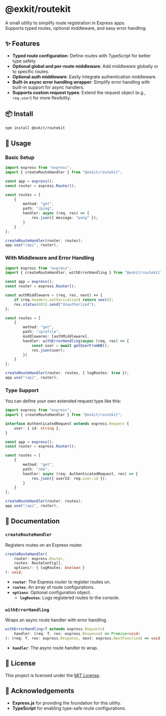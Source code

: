 # @exkit/routekit

A small utility to simplify route registration in Express apps.  
Supports typed routes, optional middleware, and easy error handling.

## ✨ Features

- **Typed route configuration**: Define routes with TypeScript for better type safety.  
- **Optional global and per-route middleware**: Add middleware globally or to specific routes.  
- **Optional auth middleware**: Easily integrate authentication middleware.  
- **Built-in async error handling wrapper**: Simplify error handling with built-in support for async handlers.  
- **Supports custom request types**: Extend the request object (e.g., `req.user`) for more flexibility.  

## 📦 Install

```bash
npm install @exkit/routekit
```

## 🧩 Usage

### Basic Setup

```typescript
import express from "express";
import { createRouteHandler } from "@exkit/routekit";

const app = express();
const router = express.Router();

const routes = [
    {
        method: "get",
        path: "/ping",
        handler: async (req, res) => {
            res.json({ message: "pong" });
        }
    }
];

createRouteHandler(router, routes);
app.use("/api", router);
```

### With Middleware and Error Handling

```typescript
import express from "express";
import { createRouteHandler, withErrorHandling } from "@exkit/routekit";

const app = express();
const router = express.Router();

const authMiddleware = (req, res, next) => {
    if (req.headers.authorization) return next();
    res.status(401).send("Unauthorized");
};

const routes = [
    {
        method: "get",
        path: "/profile",
        middlewares: [authMiddleware],
        handler: withErrorHandling(async (req, res) => {
            const user = await getUserFromDB();
            res.json(user);
        })
    }
];

createRouteHandler(router, routes, { logRoutes: true });
app.use("/api", router);
```

### Type Support

You can define your own extended request type like this:

```typescript
import express from "express";
import { createRouteHandler } from "@exkit/routekit";

interface AuthenticatedRequest extends express.Request {
    user: { id: string };
}

const app = express();
const router = express.Router();

const routes = [
    {
        method: "get",
        path: "/me",
        handler: async (req: AuthenticatedRequest, res) => {
            res.json({ userId: req.user.id });
        }
    }
];

createRouteHandler(router, routes);
app.use("/api", router);
```

## 📝 Documentation

### `createRouteHandler`

Registers routes on an Express router.

```typescript
createRouteHandler(
    router: express.Router, 
    routes: RouteConfig[], 
    options?: { logRoutes: boolean }
): void;
```

- **`router`**: The Express router to register routes on.  
- **`routes`**: An array of route configurations.  
- **`options`**: Optional configuration object.  
  - **`logRoutes`**: Logs registered routes to the console.  

### `withErrorHandling`

Wraps an async route handler with error handling.

```typescript
withErrorHandling<T extends express.Request>(
    handler: (req: T, res: express.Response) => Promise<void>
): (req: T, res: express.Response, next: express.NextFunction) => void;
```

- **`handler`**: The async route handler to wrap.  

## 📄 License

This project is licensed under the [MIT License](LICENSE).

## 🙏 Acknowledgements

- **Express.js** for providing the foundation for this utility.  
- **TypeScript** for enabling type-safe route configurations.  
